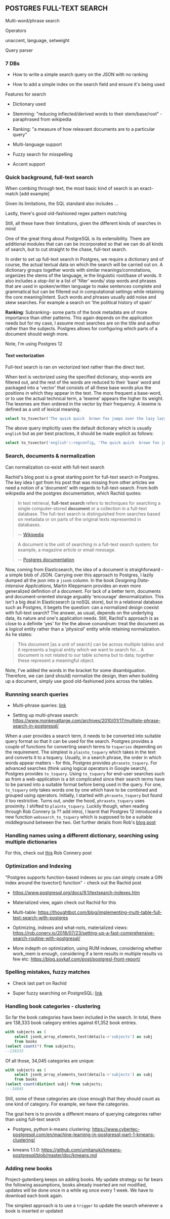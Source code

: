 ## POSTGRES FULL-TEXT SEARCH

Multi-word/phrase search

Operators

unaccent, language, setweight

Query parser

### 7 DBs

* How to write a simple search query on the JSON with no ranking

* How to add a simple index  on the search field and ensure it's being used

Features for search

* Dictionary used

* Stemming: "reducing inflected/derived words to their stem/base/root" - paraphrased from wikipedia

* Ranking: "a measure of how releavant documents are to a particular query"

* Multi-language support

* Fuzzy search for misspelling

* Accent support

### Quick background, full-text search

When combing through text, the most basic kind of search is an exact-match [add example]

Given its limitations, the SQL standard also includes ...

Lastly, there's good old-fashioned regex pattern matching

Still, all these have their limitations, given the different kinds of searches in mind

One of the great thing about PostgreSQL is its extensibility. There are additional modules that can can be incorporated so that we can do all kinds of search, but to cut straight to the chase, full-text search.

In order to set up full-text search in Postgres, we require a dictionary and of course, the actual textual data on which the search will be carried out on. A dictionary groups together words with similar meanings/connotations, organizes the stems of the language, ie the linguistic root/base of words. It also includes a *stop-list* ie a list of 'filler' words/ stop words and phrases that are used in spoken/written language to make sentences complete and grammatical but can be filtered out in computational settings while retaining the core meaning/intent. Such words and phrases usually add noise and skew searches. For  example a search on 'the political history of spain'

**Ranking**: Subranking- some parts of the book metadata are of more importance than other patterns. This again depends on the application needs but for my case, I assume most searches are on the title and author rather than the subjects. Postgres allows for configuring which parts of a document should weigh more.

Note, I'm using Postgres 12

#### Text vectorization

Full-text search is ran on vectorized text rather than the direct text.

When text is vectorized using the specified dictionary, stop-words are filtered out, and the rest of the words are reduced to their 'base' word and packaged into a 'vector' that consists of all these base words plus the positions in which they appear in the text. The more frequent a base-word, or to use the actual technical term, a 'lexeme' appears the higher its weight. The lexemes are then ordered in the vector by their frequency. A lexeme is defined as a unit of lexical meaning.

```sql
select to_tsvector('The quick quick  brown fox jumps over the lazy lazy lazy dog');
```

The above query implicitly uses the default dictionary which is usually `english` but as per best practices, it should be made explicit as follows:

```sql
select to_tsvector('english'::regconfig, 'The quick quick  brown fox jumps over the lazy lazy lazy dog');
```

### Search, documents & normalization

Can normalization co-exist with full-text search

Rachid's blog post is a great starting point for full-text search in Postgres. The key idea I got from his post that was missing from other articles we need a notion of a 'document' with regards to full-text-search. From both wikipedia and the postgres documentation, which Rachid quotes:

> In text retrieval, **full-text search** refers to techniques for searching a single computer-stored **document** or a collection in a full-text database. The full-text search is distinguished from searches based on metadata or on parts of the original texts represented in databases. 
> 
> -- [Wikipedia](https://en.wikipedia.org/wiki/Full-text_search)

> A document is the unit of searching in a full-text search system; for example, a magazine article or email message.
> 
> -- [Postgres documentation](http://www.postgresql.org/docs/9.3/static/textsearch-intro.html#TEXTSEARCH-DOCUMENT)

Now, coming from Elasticsearch, the idea of a document is straighforward - a simple blob of JSON. Carrying over this approach to Postgres, I lazily dumped all the json into a `jsonb` column. In the book *Designing Data-intensive Applications*, Martin Kleppmann provides an even more generalized definition of a document. For lack of a better term, documents and document-oriented storage arguably 'encourage' denormalization. This isn't a big deal in Elasticsearch (a noSQL store), but in a relational database such as Postgres, it begets the question: can a normalized design coexist with full-text search? The answer, as usual, depends on the underlying data, its nature and one's application needs. Still, Rachid's approach is as close to a definite 'yes' for the the above conundrum: treat the document as a *logical* entity rather than a '*physical*' entity while retaining normalization. As he states: 

> This document [as a unit of search] can be across multiple tables and it represents a logical entity which we want to search for... A document is not related to our table schema but to data; together these represent a meaningful object.

Note, I've added the words in the bracket for some disambiguation. Therefore, we can (and should) normalize the design, then when building up a document, simply use good old-fashioned joins across the tables.

### Runnning search queries

* Multi-phrase queries: [link](https://www.postgresql.org/message-id/48691327.2080000%40sigaev.ru)

* Setting up multi-phrase search: https://www.monkeyatlarge.com/archives/2010/01/17/multiple-phrase-search-in-postgresql/

When a user provides a search term, it needs to be converted into suitable query format so that it can be used for the search. Postgres provides a couple of functions for converting search terms to `tsqueries` depending on the requirement. The simplest is `plainto_tsquery` which takes in the text and converts it to a tsquery. Usually, in a search phrase, the order in which words appear matters - for this, Postgres provides `phraseto_tsquery`. For advanced searches (think using logical operators in Google search), Postgres provides `to_tsquery`. Using `to_tsquery` for end-user searches such as from a web-application is a bit complicated since their search terms have to be parsed into a suitable format before being used in the query. For one, `to_tsquery` only takes words one by one which have to be combined  and grouped using operators. Initially, I started with `phraseto_tsquery` but found it too restrictive. Turns out, under the hood, `phraseto_tsquery` uses proximity. I shifted to `plainto_tsquery`. Luckily though, when reading through Rob Connery (a ?? add intro), I learnt that Postgres 12 introduced a new function `websearch_to_tsquery` which is supposed to be a suitable middleground between the two. Get further details from Rob's [blog post](https://rob.conery.io/2019/10/29/fine-tuning-full-text-search-with-postgresql-12/)

### Handling names using a different dictionary, searching using multiple dictionaries

For this, check out [this](https://rob.conery.io/2019/10/29/fine-tuning-full-text-search-with-postgresql-12/) Rob Connery post

### Optimization and Indexing

"Postgres supports function-based indexes so you can simply create a GIN index around the tsvector() function" - check out the Rachid post

* https://www.postgresql.org/docs/9.1/textsearch-indexes.htm

* Materialized view, again check out Rachid for this

* Multi-table: https://thoughtbot.com/blog/implementing-multi-table-full-text-search-with-postgres

* Optimizing, indexes and what-nots, materialized views: https://rob.conery.io/2018/07/23/setting-up-a-fast-comprehensive-search-routine-with-postgresql/

* More indepth on optimization, using RUM indexes, considering whether work_mem is enough, considering if a term results in multiple results vs few etc: https://blog.soykaf.com/post/postgresl-front-report/

### Spelling mistakes, fuzzy matches

* Check last part on Rachid

* Super fuzzy searching on PostgreSQL: [link](http://www.www-old.bartlettpublishing.com/site/bartpub/blog/3/entry/350)

### Handling book categories - clustering

So far the book categories have been included in the search. In total, there are 138,333 book category entries against 61,352  book entries. 

```sql
with subjects as (
    select jsonb_array_elements_text(details->'subjects') as subj  
    from books
)select count(*) from subjects;
--138333
```

Of all those,  34,045 categories are unique:

```sql
with subjects as (
    select jsonb_array_elements_text(details->'subjects') as subj  
    from books
)select count(distinct subj) from subjects;
---34045
```

Still, some of these categories are close enough that they should count as one kind of category. For example, we have the categories.

The goal here is to provide a different means of querying categories rather than using full-text search

* Postgres, python k-means clustering: https://www.cybertec-postgresql.com/en/machine-learning-in-postgresql-part-1-kmeans-clustering/

* kmeans 1.1.0: https://github.com/umitanuki/kmeans-postgresql/blob/master/doc/kmeans.md

### Adding new books

Project-gutenberg keeps on adding books. My update strategy so far bears the following assumptions, books already inserted are not modified, updates will be done once in a while eg once every 1 week. We have to download each book again.

The simplest approach is to use a `trigger` to update the search whenever a book is inserted or updated
